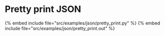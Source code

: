 # Pretty print JSON

{% embed include file="src/examples/json/pretty_print.py" %}
{% embed include file="src/examples/json/pretty_print.out" %}



